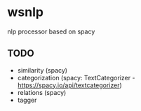 # wsnlp
nlp processor based on spacy

## TODO
- similarity (spacy)
- categorization (spacy: TextCategorizer - https://spacy.io/api/textcategorizer)
- relations (spacy)
- tagger
